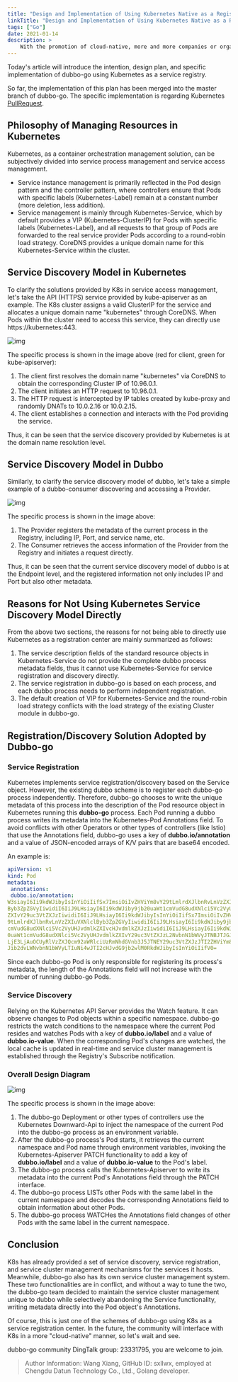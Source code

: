 ```yaml
---
title: "Design and Implementation of Using Kubernetes Native as a Registration Center in dubbo-go"
linkTitle: "Design and Implementation of Using Kubernetes Native as a Registration Center in dubbo-go"
tags: ["Go"]
date: 2021-01-14
description: >
    With the promotion of cloud-native, more and more companies or organizations containerize their services and deploy these containerized services in Kubernetes clusters.
---
```


Today's article will introduce the intention, design plan, and specific implementation of dubbo-go using Kubernetes as a service registry.

So far, the implementation of this plan has been merged into the master branch of dubbo-go. The specific implementation is regarding Kubernetes [PullRequest](https://github.com/apache/dubbo-go/pull/400).

## Philosophy of Managing Resources in Kubernetes

Kubernetes, as a container orchestration management solution, can be subjectively divided into service process management and service access management.

- Service instance management is primarily reflected in the Pod design pattern and the controller pattern, where controllers ensure that Pods with specific labels (Kubernetes-Label) remain at a constant number (more deletion, less addition).
- Service management is mainly through Kubernetes-Service, which by default provides a VIP (Kubernetes-ClusterIP) for Pods with specific labels (Kubernetes-Label), and all requests to that group of Pods are forwarded to the real service provider Pods according to a round-robin load strategy. CoreDNS provides a unique domain name for this Kubernetes-Service within the cluster.

## Service Discovery Model in Kubernetes

To clarify the solutions provided by K8s in service access management, let's take the API (HTTPS) service provided by kube-apiserver as an example. The K8s cluster assigns a valid ClusterIP for the service and allocates a unique domain name "kubernetes" through CoreDNS. When Pods within the cluster need to access this service, they can directly use https://kubernetes:443.

![img](/imgs/blog/dubbo-go/k8s/k8s-service-discovery.png)

The specific process is shown in the image above (red for client, green for kube-apiserver):

1. The client first resolves the domain name "kubernetes" via CoreDNS to obtain the corresponding Cluster IP of 10.96.0.1.
2. The client initiates an HTTP request to 10.96.0.1.
3. The HTTP request is intercepted by IP tables created by kube-proxy and randomly DNATs to 10.0.2.16 or 10.0.2.15.
4. The client establishes a connection and interacts with the Pod providing the service.

Thus, it can be seen that the service discovery provided by Kubernetes is at the domain name resolution level.

## Service Discovery Model in Dubbo

Similarly, to clarify the service discovery model of dubbo, let's take a simple example of a dubbo-consumer discovering and accessing a Provider.

![img](/imgs/blog/dubbo-go/k8s/dubbo-service-discovery.png)

The specific process is shown in the image above:

1. The Provider registers the metadata of the current process in the Registry, including IP, Port, and service name, etc.
2. The Consumer retrieves the access information of the Provider from the Registry and initiates a request directly.

Thus, it can be seen that the current service discovery model of dubbo is at the Endpoint level, and the registered information not only includes IP and Port but also other metadata.

## Reasons for Not Using Kubernetes Service Discovery Model Directly

From the above two sections, the reasons for not being able to directly use Kubernetes as a registration center are mainly summarized as follows:

1. The service description fields of the standard resource objects in Kubernetes-Service do not provide the complete dubbo process metadata fields, thus it cannot use Kubernetes-Service for service registration and discovery directly.
2. The service registration in dubbo-go is based on each process, and each dubbo process needs to perform independent registration.
3. The default creation of VIP for Kubernetes-Service and the round-robin load strategy conflicts with the load strategy of the existing Cluster module in dubbo-go.

## Registration/Discovery Solution Adopted by Dubbo-go

### Service Registration

Kubernetes implements service registration/discovery based on the Service object. However, the existing dubbo scheme is to register each dubbo-go process independently. Therefore, dubbo-go chooses to write the unique metadata of this process into the description of the Pod resource object in Kubernetes running this **dubbo-go** process. Each Pod running a dubbo process writes its metadata into the Kubernetes-Pod Annotations field. To avoid conflicts with other Operators or other types of controllers (like Istio) that use the Annotations field, dubbo-go uses a key of **dubbo.io/annotation** and a value of JSON-encoded arrays of K/V pairs that are base64 encoded.

An example is:

```yaml
apiVersion: v1
kind: Pod
metadata:
 annotations:
 dubbo.io/annotation:
W3siayI6Ii9kdWJibyIsInYiOiIifSx7ImsiOiIvZHViYm8vY29tLmlrdXJlbnRvLnVzZXIuVXNlcl
Byb3ZpZGVyIiwidiI6IiJ9LHsiayI6Ii9kdWJiby9jb20uaWt1cmVudG8udXNlci5Vc2VyUHJvdmlk
ZXIvY29uc3VtZXJzIiwidiI6IiJ9LHsiayI6Ii9kdWJibyIsInYiOiIifSx7ImsiOiIvZHViYm8vY2
9tLmlrdXJlbnRvLnVzZXIuVXNlclByb3ZpZGVyIiwidiI6IiJ9LHsiayI6Ii9kdWJiby9jb20uaWt1
cmVudG8udXNlci5Vc2VyUHJvdmlkZXIvcHJvdmlkZXJzIiwidiI6IiJ9LHsiayI6Ii9kdWJiby9jb2
0uaWt1cmVudG8udXNlci5Vc2VyUHJvdmlkZXIvY29uc3VtZXJzL2NvbnN1bWVyJTNBJTJGJTJGMTcy
LjE3LjAuOCUyRlVzZXJQcm92aWRlciUzRmNhdGVnb3J5JTNEY29uc3VtZXJzJTI2ZHViYm8lM0RkdW
Jib2dvLWNvbnN1bWVyLTIuNi4wJTI2cHJvdG9jb2wlM0RkdWJibyIsInYiOiIifV0=
```

Since each dubbo-go Pod is only responsible for registering its process's metadata, the length of the Annotations field will not increase with the number of running dubbo-go Pods.

### Service Discovery

Relying on the Kubernetes API Server provides the Watch feature. It can observe changes to Pod objects within a specific namespace. dubbo-go restricts the watch conditions to the namespace where the current Pod resides and watches Pods with a key of **dubbo.io/label** and a value of **dubbo.io-value**. When the corresponding Pod's changes are watched, the local cache is updated in real-time and service cluster management is established through the Registry's Subscribe notification.

### Overall Design Diagram

![img](/imgs/blog/dubbo-go/k8s/design.png)

The specific process is shown in the image above:

1. The dubbo-go Deployment or other types of controllers use the Kubernetes Downward-Api to inject the namespace of the current Pod into the dubbo-go process as an environment variable.
2. After the dubbo-go process's Pod starts, it retrieves the current namespace and Pod name through environment variables, invoking the Kubernetes-Apiserver PATCH functionality to add a key of **dubbo.io/label** and a value of **dubbo.io-value** to the Pod's label.
3. The dubbo-go process calls the Kubernetes-Apiserver to write its metadata into the current Pod's Annotations field through the PATCH interface.
4. The dubbo-go process LISTs other Pods with the same label in the current namespace and decodes the corresponding Annotations field to obtain information about other Pods.
5. The dubbo-go process WATCHes the Annotations field changes of other Pods with the same label in the current namespace.

## Conclusion

K8s has already provided a set of service discovery, service registration, and service cluster management mechanisms for the services it hosts. Meanwhile, dubbo-go also has its own service cluster management system. These two functionalities are in conflict, and without a way to tune the two, the dubbo-go team decided to maintain the service cluster management unique to dubbo while selectively abandoning the Service functionality, writing metadata directly into the Pod object's Annotations.

Of course, this is just one of the schemes of dubbo-go using K8s as a service registration center. In the future, the community will interface with K8s in a more "cloud-native" manner, so let's wait and see.

dubbo-go community DingTalk group: 23331795, you are welcome to join.

> Author Information: Wang Xiang, GitHub ID: sxllwx, employed at Chengdu Datun Technology Co., Ltd., Golang developer.

